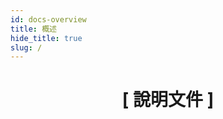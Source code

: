 ```yaml
---
id: docs-overview
title: 概述
hide_title: true
slug: /
---
```


<div align='center'>
  <h1>[ 說明文件 ]</h1>
</div>
